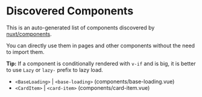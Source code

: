# Discovered Components

This is an auto-generated list of components discovered by [nuxt/components](https://github.com/nuxt/components).

You can directly use them in pages and other components without the need to import them.

**Tip:** If a component is conditionally rendered with `v-if` and is big, it is better to use `Lazy` or `lazy-` prefix to lazy load.

- `<BaseLoading>` | `<base-loading>` (components/base-loading.vue)
- `<CardItem>` | `<card-item>` (components/card-item.vue)
